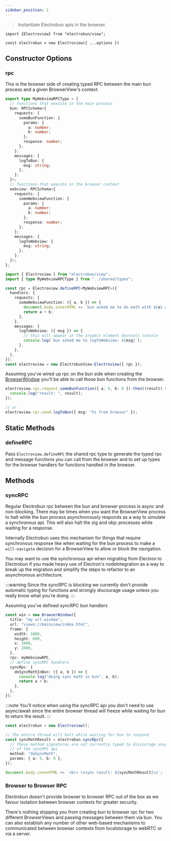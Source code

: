 ```yaml
---
sidebar_position: 1
---
```


> Instantiate Electrobun apis in the browser.

```
import {Electroview} from "electrobun/view";

const electrobun = new Electroview({ ...options })

```

## Constructor Options

### rpc

This is the browser side of creating typed RPC between the main bun process and a given BrowserView's context.

```typescript title="src/shared/types.ts"
export type MyWebviewRPCType = {
  // functions that execute in the main process
  bun: RPCSchema<{
    requests: {
      someBunFunction: {
        params: {
          a: number;
          b: number;
        };
        response: number;
      };
    };
    messages: {
      logToBun: {
        msg: string;
      };
    };
  }>;
  // functions that execute in the browser context
  webview: RPCSchema<{
    requests: {
      someWebviewFunction: {
        params: {
          a: number;
          b: number;
        };
        response: number;
      };
    };
    messages: {
      logToWebview: {
        msg: string;
      };
    };
  }>;
};
```

```typescript title="/src/myview/index.ts"
import { Electroview } from "electrobun/view";
import { type MyWebviewRPCType } from "../shared/types";

const rpc = Electroview.defineRPC<MyWebviewRPC>({
  handlers: {
    requests: {
      someWebviewFunction: ({ a, b }) => {
        document.body.innerHTML += `bun asked me to do math with ${a} and ${b}\n`;
        return a + b;
      },
    },
    messages: {
      logToWebview: ({ msg }) => {
        // this will appear in the inspect element devtools console
        console.log(`bun asked me to logToWebview: ${msg}`);
      },
    },
  },
});
const electroview = new ElectrobunView.Electroview({ rpc });
```

Assuming you've wired up rpc on the bun side when creating the [BrowserWindow](/docs/apis/bun/BrowserWindow) you'll be able to call those bun functions from the browser.

```typescript title="/src/myview/index.ts"
electroview.rpc.request.someBunFunction({ a: 9, b: 8 }).then((result) => {
  console.log("result: ", result);
});

// or
electroview.rpc.send.logToBun({ msg: "hi from browser" });
```

## Static Methods

### defineRPC

Pass `Electroview.defineRPC` the shared rpc type to generate the typed rpc and message functions you can call from the browser and to set up types for the browser handlers for functions handled in the browser.

## Methods

### syncRPC

Regular Electrobun rpc between the bun and browser process is async and non-blocking. There may be times when you want the BrowserView process to halt while the bun process asynchronously responds as a way to simulate a synchronous api. This will also halt the zig and objc processes while waiting for a response.

Internally Electrobun uses this mechanism for things that require synchronous response like when waiting for the bun process to make a `will-navigate` decision for a BrowserView to allow or block the navigation.

You may want to use the synchronous api when migrating from Electron to Electrobun if you made heavy use of Electron's nodeIntegration as a way to break up the migration and simplify the steps to refactor to an asynchronous architecture.

:::warning
Since the syncRPC is blocking we currently don't provide automatic typing for functions and strongly discourage usage unless you really know what you're doing.
:::

Assuming you've defined syncRPC bun handlers

```typescript title="/src/bun/index.ts"
const win = new BrowserWindow({
  title: "my url window",
  url: "views://mainview/index.html",
  frame: {
    width: 1800,
    height: 600,
    x: 2000,
    y: 2000,
  },
  rpc: myWebviewRPC,
  // define syncRPC handlers
  syncRpc: {
    doSyncMathInBun: ({ a, b }) => {
      console.log("doing sync math in bun", a, b);
      return a + b;
    },
  },
});
```

:::note
You'll notice when using the syncRPC api you don't need to use async/await since the entire browser thread will freeze while waiting for bun to return the result.
:::

```typescript title="/src/mainview/index.ts"
const electrobun = new Electroview();

// The entire thread will halt while waiting for bun to respond
const syncMathResult = electrobun.syncRpc({
  // These method signatures are not currently typed to discourage usage
  // of the syncRPC api
  method: "doSyncMath",
  params: { a: 5, b: 9 },
});

document.body.innerHTML += `<br> \nsync result: ${syncMathResult}\n`;
```

### Browser to Browser RPC

Electrobun doesn't provide browser to browser RPC out of the box as we favour isolation between browser contexts for greater security.

There's nothing stopping you from creating bun to browser rpc for two different BrowserViews and passing messages between them via bun. You can also establish any number of other web-based mechanisms to communicated between browser contexts from localstorage to webRTC or via a server.
